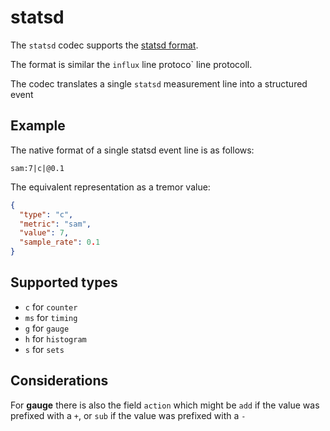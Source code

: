 # statsd

The `statsd` codec supports the [statsd format](https://github.com/statsd/statsd#usage).

The format is similar the `influx` line protoco` line protocoll.

The codec translates a single `statsd` measurement line into a structured event

## Example

The native format of a single statsd event line is as follows:

```text
sam:7|c|@0.1
```

The equivalent representation as a tremor value:

```json
{
  "type": "c",
  "metric": "sam",
  "value": 7,
  "sample_rate": 0.1
}
```

## Supported types

- `c` for `counter`
- `ms` for `timing`
- `g` for `gauge`
- `h` for `histogram`
- `s` for `sets`

## Considerations

For **gauge** there is also the field `action` which might be `add` if the value was prefixed with a `+`, or `sub` if the value was prefixed with a `-`


